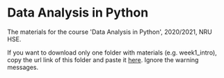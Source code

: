 # Data Analysis in Python
The materials for the course 'Data Analysis in Python', 2020/2021, NRU HSE.

If you want to download only one folder with materials (e.g. week1_intro), copy the url link of this folder and paste it [here](https://minhaskamal.github.io/DownGit/#/home). Ignore the warning messages. 

